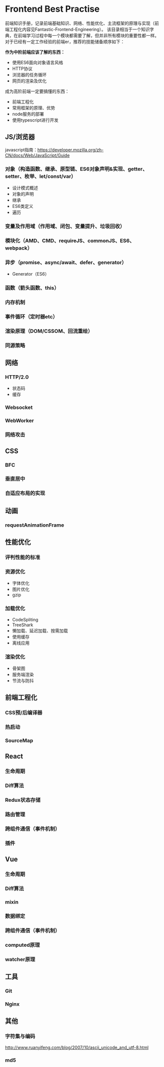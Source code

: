 # Frontend Best Practise
前端知识手册，记录前端基础知识、网络、性能优化、主流框架的原理与实现（前端工程化内容见Fantastic-Frontend-Engineering）。
该目录相当于一个知识字典，在前端学习过程中每一个模块都需要了解，但并非所有模块的重要性都一样。对于已经有一定工作经验的前端er，推荐的技能储备顺序如下：

**作为中阶前端应该了解的东西：**
- 使用ES6面向对象语言风格
- HTTP协议
- 浏览器的任务循环
- 网页的渲染及优化

成为高阶前端一定要搞懂的东西：
- 前端工程化
- 常用框架的原理、优势
- node服务的部署
- 使用typescript进行开发


## JS/浏览器
javascript指南：https://developer.mozilla.org/zh-CN/docs/Web/JavaScript/Guide
### 对象（构造函数、继承、原型链、ES6对象声明&实现、getter、setter、枚举、let/const/var）
- 设计模式概述
- 对象的声明
- 继承
- ES6类定义
- 遍历
### 变量及作用域（作用域、闭包、变量提升、垃圾回收）
### 模块化（AMD、CMD、requireJS、commonJS、ES6、webpack）
### 异步（promise、async/await、defer、generator）
- Generator（ES6）
### 函数（箭头函数、this）
### 内存机制
### 事件循环（定时器etc）
### 渲染原理（DOM/CSSOM、回流重绘）
### 同源策略

## 网络
### HTTP/2.0
- 状态码
- 缓存
### Websocket
### WebWorker
### 网络攻击

## CSS
### BFC
### 垂直居中
### 自适应布局的实现

## 动画
### requestAnimationFrame

## 性能优化
### 评判性能的标准
### 资源优化
- 字体优化
- 图片优化
- gzip
### 加载优化
- CodeSpliting
- TreeShark
- 懒加载、延迟加载、按需加载
- 使用缓存
- 离线应用
### 渲染优化
- 骨架图
- 服务端渲染
- 节流与防抖

## 前端工程化
### CSS预/后编译器
### 热启动
### SourceMap

## React
### 生命周期
### Diff算法
### Redux状态存储
### 路由管理
### 跨组件通信（事件机制）
### 插件

## Vue
### 生命周期
### Diff算法
### mixin
### 数据绑定
### 跨组件通信（事件机制）
### computed原理
### watcher原理

## 工具
### Git
### Nginx

## 其他
### 字符集与编码
http://www.ruanyifeng.com/blog/2007/10/ascii_unicode_and_utf-8.html
### md5
